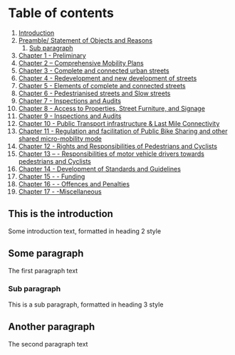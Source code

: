 # Table of contents
1. [Introduction](#introduction)
2. [Preamble/ Statement of Objects and Reasons](#paragraph1)
    1. [Sub paragraph](#subparagraph1)
3.  [  Chapter 1 - Preliminary ](./chapter1.md)   
4.  [  Chapter 2 – Comprehensive Mobility Plans ](./chapter1.md)
5.  [  Chapter 3 - Complete and connected urban streets  ](./chapter1.md)
6.  [  Chapter 4 - Redevelopment and new development of streets ](./chapter1.md)
7.  [  Chapter 5 - Elements of complete and connected streets ](./chapter1.md)
8.  [  Chapter 6 - Pedestrianised streets and Slow streets ](./chapter1.md)
9.  [  Chapter 7 - Inspections and Audits ](./chapter1.md)
10. [  Chapter 8  - Access to Properties, Street Furniture, and Signage ](./chapter1.md)
11. [  Chapter 9 - Inspections and Audits ](./chapter1.md)
12. [  Chapter 10 - Public Transport infrastructure & Last Mile Connectivity ](./chapter1.md)
13. [  Chapter 11 - Regulation and facilitation of Public Bike Sharing and other shared micro-mobility mode ](./chapter1.md)
14. [  Chapter 12 - Rights and Responsibilities of  Pedestrians and Cyclists](./chapter1.md)
15. [  Chapter 13 –  - Responsibilities of motor vehicle drivers towards pedestrians and Cyclists ](./chapter1.md)
16. [  Chapter 14 - Development of Standards and Guidelines ](./chapter1.md)
17. [  Chapter 15 - - Funding](./chapter1.md)
18. [  Chapter 16 - -  Offences and Penalties  ](./chapter1.md)
19. [  Chapter 17 -  -Miscellaneous ](./chapter1.md)
 

## This is the introduction <a name="introduction"></a>
Some introduction text, formatted in heading 2 style

## Some paragraph <a name="paragraph1"></a>
The first paragraph text

### Sub paragraph <a name="subparagraph1"></a>
This is a sub paragraph, formatted in heading 3 style

## Another paragraph <a name="paragraph2"></a>
The second paragraph text

 




